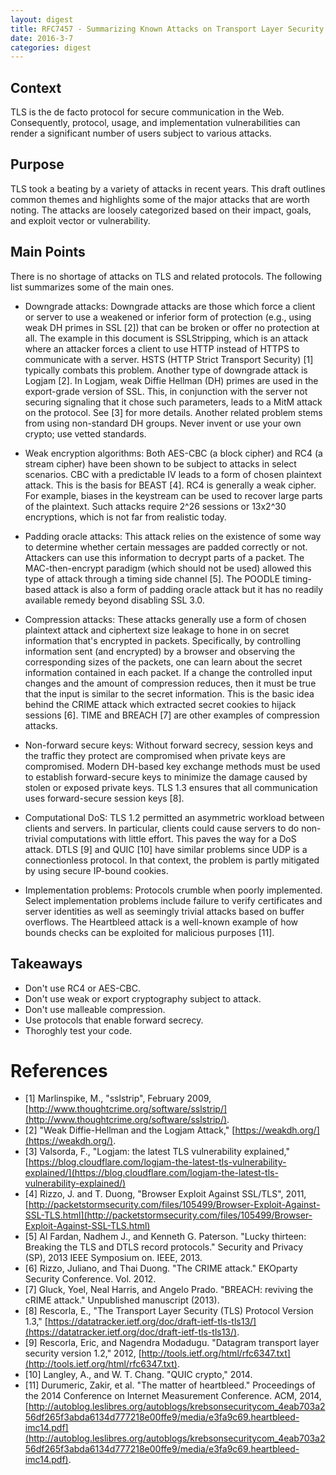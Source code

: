 ```yaml
---
layout: digest
title: RFC7457 - Summarizing Known Attacks on Transport Layer Security (TLS) and Datagram TLS (DTLS)
date: 2016-3-7
categories: digest
---
```


## Context

TLS is the de facto protocol for secure communication in the Web. Consequently, protocol,
usage, and implementation vulnerabilities can render a significant number
of users subject to various attacks.

## Purpose

TLS took a beating by a variety of attacks in recent years. This draft outlines
common themes and highlights some of the major attacks that are worth noting. The
attacks are loosely categorized based on their impact, goals, and exploit vector
or vulnerability.

## Main Points

There is no shortage of attacks on TLS and related protocols. The following list
summarizes some of the main ones.

- Downgrade attacks: Downgrade attacks are those which force a client or server to
use a weakened or inferior form of protection (e.g., using weak DH primes in SSL [2])
that can be broken or offer no protection at all. The example in this document is
SSLStripping, which is an attack where an attacker forces a client to use HTTP
instead of HTTPS to communicate with a server. HSTS (HTTP Strict Transport Security)
[1] typically combats this problem. Another type of downgrade attack is Logjam [2].
In Logjam, weak Diffie Hellman (DH) primes are used in the export-grade version of SSL.
This, in conjunction with the server not securing signaling that it chose such parameters,
leads to a MitM attack on the protocol. See [3] for more details. Another related
problem stems from using non-standard DH groups. Never invent or use your own crypto; use
vetted standards.

- Weak encryption algorithms: Both AES-CBC (a block cipher) and RC4 (a stream cipher)
have been shown to be subject to attacks in select scenarios. CBC with a predictable
IV leads to a form of chosen plaintext attack. This is the basis for BEAST [4]. RC4
is generally a weak cipher. For example, biases in the keystream can be used to
recover large parts of the plaintext. Such attacks require 2^26 sessions or 13x2^30
encryptions, which is not far from realistic today.

- Padding oracle attacks: This attack relies on the existence of some way to determine
whether certain messages are padded correctly or not. Attackers can use this information
to decrypt parts of a packet. The MAC-then-encrypt paradigm  (which should not be used)
allowed this type of attack through a timing side channel [5]. The POODLE timing-based
attack is also a form of padding oracle attack but it has no readily available remedy
beyond disabling SSL 3.0.

- Compression attacks: These attacks generally use a form of chosen plaintext attack
and ciphertext size leakage to hone in on secret information that's encrypted in
packets. Specifically, by controlling information sent (and encrypted)
by a browser and observing the corresponding sizes of the packets, one can learn
about the secret information contained in each packet. If a change
the controlled input changes and the amount of compression reduces, then it must be true
that the input is similar to the secret information. This is the basic idea behind the CRIME attack which extracted secret cookies to hijack sessions [6]. TIME and BREACH [7] are other examples of compression attacks.

- Non-forward secure keys: Without forward secrecy, session keys and the traffic
they protect are compromised when private keys are compromised. Modern DH-based
key exchange methods must be used to establish forward-secure keys to minimize
the damage caused by stolen or exposed private keys. TLS 1.3 ensures that
all communication uses forward-secure session keys [8].

- Computational DoS: TLS 1.2 permitted an asymmetric workload between clients
and servers. In particular, clients could cause servers to do non-trivial computations
with little effort. This paves the way for a DoS attack. DTLS [9] and QUIC [10] have similar problems
since UDP is a connectionless protocol. In that context, the problem is partly
mitigated by using secure IP-bound cookies.

- Implementation problems: Protocols crumble when poorly implemented. Select
implementation problems include failure to verify certificates and server
identities as well as seemingly trivial attacks based on buffer overflows. The
Heartbleed attack is a well-known example of how bounds checks can be exploited
for malicious purposes [11].

## Takeaways

- Don't use RC4 or AES-CBC.
- Don't use weak or export cryptography subject to attack.
- Don't use malleable compression.
- Use protocols that enable forward secrecy.
- Thoroghly test your code.

# References

- [1] Marlinspike, M., "sslstrip", February 2009, [http://www.thoughtcrime.org/software/sslstrip/](http://www.thoughtcrime.org/software/sslstrip/).
- [2] "Weak Diffie-Hellman and the Logjam Attack," [https://weakdh.org/](https://weakdh.org/).
- [3] Valsorda, F., "Logjam: the latest TLS vulnerability explained," [https://blog.cloudflare.com/logjam-the-latest-tls-vulnerability-explained/](https://blog.cloudflare.com/logjam-the-latest-tls-vulnerability-explained/)
- [4] Rizzo, J. and T. Duong, "Browser Exploit Against SSL/TLS", 2011, [http://packetstormsecurity.com/files/105499/Browser-Exploit-Against-SSL-TLS.html](http://packetstormsecurity.com/files/105499/Browser-Exploit-Against-SSL-TLS.html)
- [5] Al Fardan, Nadhem J., and Kenneth G. Paterson. "Lucky thirteen: Breaking the TLS and DTLS record protocols." Security and Privacy (SP), 2013 IEEE Symposium on. IEEE, 2013.
- [6] Rizzo, Juliano, and Thai Duong. "The CRIME attack." EKOparty Security Conference. Vol. 2012.
- [7] Gluck, Yoel, Neal Harris, and Angelo Prado. "BREACH: reviving the cRIME attack." Unpublished manuscript (2013).
- [8] Rescorla, E., "The Transport Layer Security (TLS) Protocol Version 1.3," [https://datatracker.ietf.org/doc/draft-ietf-tls-tls13/](https://datatracker.ietf.org/doc/draft-ietf-tls-tls13/).
- [9] Rescorla, Eric, and Nagendra Modadugu. "Datagram transport layer security version 1.2," 2012, [http://tools.ietf.org/html/rfc6347.txt](http://tools.ietf.org/html/rfc6347.txt).
- [10] Langley, A., and W. T. Chang. "QUIC crypto," 2014.
- [11] Durumeric, Zakir, et al. "The matter of heartbleed." Proceedings of the 2014 Conference on Internet Measurement Conference. ACM, 2014, [http://autoblog.leslibres.org/autoblogs/krebsonsecuritycom_4eab703a256df265f3abda6134d777218e00ffe9/media/e3fa9c69.heartbleed-imc14.pdf](http://autoblog.leslibres.org/autoblogs/krebsonsecuritycom_4eab703a256df265f3abda6134d777218e00ffe9/media/e3fa9c69.heartbleed-imc14.pdf).
